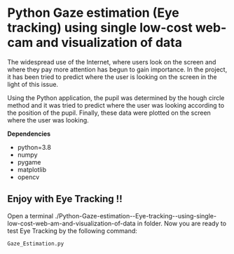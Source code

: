 # Python Gaze estimation (Eye tracking) using single low-cost web-cam and visualization of data

The widespread use of the Internet, where users look on the screen and where they pay more attention has begun to gain importance.
In the project, it has been tried to predict where the user is looking on the screen in the light of this issue.

Using the Python application, the pupil was determined by the hough circle method and it was tried to predict where the user was looking according to the position of the pupil. 
Finally, these data were plotted on the screen where the user was looking.


**Dependencies** 

- python=3.8
- numpy
- pygame
- matplotlib
- opencv

## Enjoy with Eye Tracking !!
Open a terminal ./Python-Gaze-estimation--Eye-tracking--using-single-low-cost-web-am-and-visualization-of-data in folder.
Now you are ready to test Eye Tracking by the following command:

````
Gaze_Estimation.py
````
